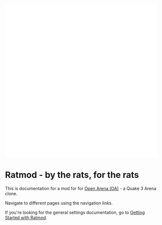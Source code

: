 ![rathead](themes/../theme/img/ratmod_header_logo.svg)
# Ratmod - by the rats, for the rats

This is documentation for a mod for for [Open Arena (OA)](http://www.openarena.ws) - a Quake 3 Arena clone. 

Navigate to different pages using the navigation links.

If you're looking for the general settings documentation, go to [Getting Started with Ratmod](getting-started.md).